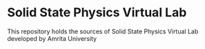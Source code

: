 # Solid State Physics Virtual Lab
This repository holds the sources of Solid State Physics Virtual Lab developed by Amrita University

